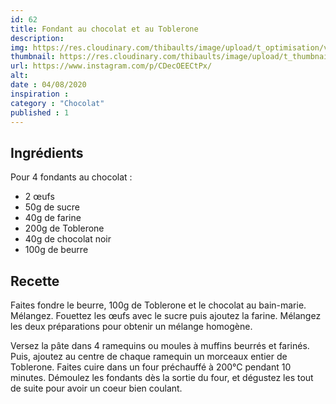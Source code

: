 ```yaml
---
id: 62
title: Fondant au chocolat et au Toblerone
description: 
img: https://res.cloudinary.com/thibaults/image/upload/t_optimisation/v1600523373/Recipes/20200804_fondant_chocolat.jpg
thumbnail: https://res.cloudinary.com/thibaults/image/upload/t_thumbnail_josie/v1600523373/Recipes/20200804_fondant_chocolat.jpg
url: https://www.instagram.com/p/CDecOEECtPx/
alt: 
date : 04/08/2020
inspiration :
category : "Chocolat"
published : 1
---
```


## Ingrédients
Pour 4 fondants au chocolat :
 - 2 œufs
 - 50g de sucre
 - 40g de farine
 - 200g de Toblerone
 - 40g de chocolat noir
 - 100g de beurre


## Recette
Faites fondre le beurre, 100g de Toblerone et le chocolat au bain-marie. Mélangez. Fouettez les œufs avec le sucre puis ajoutez la farine. Mélangez les deux préparations pour obtenir un mélange homogène.

Versez la pâte dans 4 ramequins ou moules à muffins beurrés et farinés. Puis, ajoutez au centre de chaque ramequin un morceaux entier de Toblerone. Faites cuire dans un four préchauffé à 200°C pendant 10 minutes. Démoulez les fondants dès la sortie du four, et dégustez les tout de suite pour avoir un coeur bien coulant.